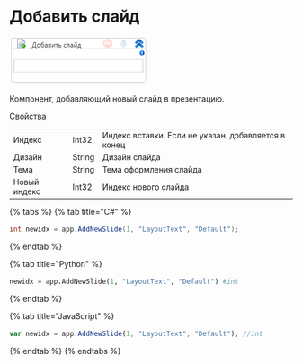 # Добавить слайд

![](<../../../.gitbook/assets/image (464).png>)



Компонент, добавляющий новый слайд в презентацию.

Свойства

|              |        |                                                     |
| ------------ | ------ | --------------------------------------------------- |
| Индекс       | Int32  | Индекс вставки. Если не указан, добавляется в конец |
| Дизайн       | String | Дизайн слайда                                       |
| Тема         | String | Тема оформления слайда                              |
| Новый индекс | Int32  | Индекс нового слайда                                |

{% tabs %}
{% tab title="C#" %}
```csharp
int newidx = app.AddNewSlide(1, "LayoutText", "Default");
```
{% endtab %}

{% tab title="Python" %}
```python
newidx = app.AddNewSlide(1, "LayoutText", "Default") #int
```
{% endtab %}

{% tab title="JavaScript" %}
```javascript
var newidx = app.AddNewSlide(1, "LayoutText", "Default"); //int
```
{% endtab %}
{% endtabs %}
